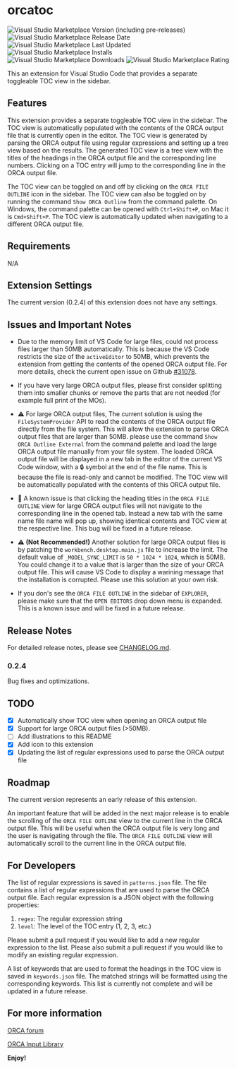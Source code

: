 # orcatoc

![Visual Studio Marketplace Version (including pre-releases)](https://img.shields.io/visual-studio-marketplace/v/LiqunKang.orcatoc)
![Visual Studio Marketplace Release Date](https://img.shields.io/visual-studio-marketplace/release-date/LiqunKang.orcatoc)
![Visual Studio Marketplace Last Updated](https://img.shields.io/visual-studio-marketplace/last-updated/LiqunKang.orcatoc)
![Visual Studio Marketplace Installs](https://img.shields.io/visual-studio-marketplace/i/LiqunKang.orcatoc)
![Visual Studio Marketplace Downloads](https://img.shields.io/visual-studio-marketplace/d/LiqunKang.orcatoc)
![Visual Studio Marketplace Rating](https://img.shields.io/visual-studio-marketplace/r/LiqunKang.orcatoc)

This an extension for Visual Studio Code that provides a separate toggleable TOC view in the sidebar.

## Features

This extension provides a separate toggleable TOC view in the sidebar. The TOC view is automatically populated with the contents of the ORCA output file that is currently open in the editor. The TOC view is generated by parsing the ORCA output file using regular expressions and setting up a tree view based on the results. The generated TOC view is a tree view with the titles of the headings in the ORCA output file and the corresponding line numbers. Clicking on a TOC entry will jump to the corresponding line in the ORCA output file.

The TOC view can be toggled on and off by clicking on the `ORCA FILE OUTLINE` icon in the sidebar. The TOC view can also be toggled on by running the command `Show ORCA Outline` from the command palette. On Windows, the command palette can be opened with `Ctrl+Shift+P`, on Mac it is `Cmd+Shift+P`. The TOC view is automatically updated when navigating to a different ORCA output file.

## Requirements

N/A

## Extension Settings

The current version (0.2.4) of this extension does not have any settings.

## Issues and Important Notes

- Due to the memory limit of VS Code for large files, could not process files larger than 50MB automatically. This is because the VS Code restricts the size of the `activeEditor` to 50MB, which prevents the extension from getting the contents of the opened ORCA output file. For more details, check the current open issue on Github [#31078](https://github.com/Microsoft/vscode/issues/31078).

- If you have very large ORCA output files, please first consider splitting them into smaller chunks or remove the parts that are not needed (for example full print of the MOs).

- :warning: For large ORCA output files, The current solution is using the `FileSystemProvider` API to read the contents of the ORCA output file directly from the file system. This will allow the extension to parse ORCA output files that are larger than 50MB.  please use the command `Show ORCA Outline External` from the command palette and load the large ORCA output file manually from your file system. The loaded ORCA output file will be displayed in a new tab in the editor of the current VS Code window, with a :lock: symbol at the end of the file name. This is because the file is read-only and cannot be modified. The TOC view will be automatically populated with the contents of this ORCA output file.

- :construction: A known issue is that clicking the heading titles in the `ORCA FILE OUTLINE` view for large ORCA output files will not navigate to the corresponding line in the opened tab. Instead a new tab with the same name file name will pop up, showing identical contents and TOC view at the respective line. This bug will be fixed in a future release.

- :warning: **(Not Recommended!)** Another solution for large ORCA output files is by patching the `workbench.desktop.main.js` file to increase the limit. The default value of `_MODEL_SYNC_LIMIT` is `50 * 1024 * 1024`, which is 50MB. You could change it to a value that is larger than the size of your ORCA output file. This will cause VS Code to display a warining message that the installation is corrupted. Please use this solution at your own risk.

- If you don's see the `ORCA FILE OUTLINE` in the sidebar of `EXPLORER`, please make sure that the `OPEN EDITORS` drop down menu is expanded. This is a known issue and will be fixed in a future release.

## Release Notes

For detailed release notes, please see [CHANGELOG.md](CHANGELOG.md).

### 0.2.4

Bug fixes and optimizations.

## TODO

- [x] Automatically show TOC view when opening an ORCA output file
- [X] Support for large ORCA output files (>50MB).
- [ ] Add illustrations to this README
- [x] Add icon to this extension
- [x] Updating the list of regular expressions used to parse the ORCA output file

## Roadmap

The current version represents an early release of this extension.

An important feature that will be added in the next major release is to enable the scrolling of the `ORCA FILE OUTLINE` view to the current line in the ORCA output file. This will be useful when the ORCA output file is very long and the user is navigating through the file. The `ORCA FILE OUTLINE` view will automatically scroll to the current line in the ORCA output file.

## For Developers

The list of regular expressions is saved in `patterns.json` file. The file contains a list of regular expressions that are used to parse the ORCA output file. Each regular expression is a JSON object with the following properties:

1. `regex`: The regular expression string
2. `level`: The level of the TOC entry (1, 2, 3, etc.)

Please submit a pull request if you would like to add a new regular expression to the list. Please also submit a pull request if you would like to modify an existing regular expression.

A list of keywords that are used to format the headings in the TOC view is saved in `keywords.json` file. The matched strings will be formatted using the corresponding keywords. This list is currently not complete and will be updated in a future release.

## For more information

[ORCA forum](https://orcaforum.kofo.mpg.de/)

[ORCA Input Library](https://sites.google.com/site/orcainputlibrary/home)

**Enjoy!**
